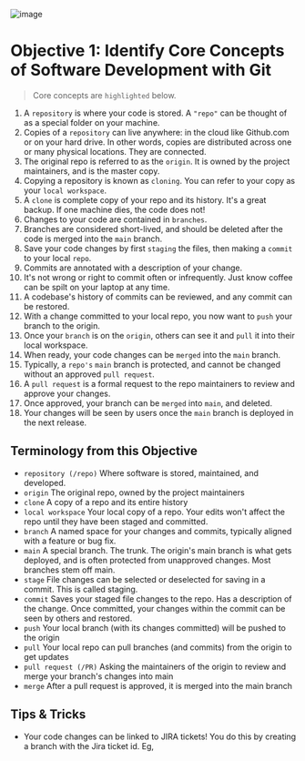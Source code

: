![image](https://user-images.githubusercontent.com/87713850/188872399-e949bf16-3468-4062-a870-ad6db6395332.png)

# Objective 1: Identify Core Concepts of Software Development with Git

> Core concepts are `highlighted` below.

1. A `repository` is where your code is stored. A `"repo"` can be thought of as a special folder on your machine.
2. Copies of a `repository` can live anywhere: in the cloud like Github.com or on your hard drive. In other words, copies are distributed across one or many physical locations. They are connected.
3. The original repo is referred to as the `origin`. It is owned by the project maintainers, and is the master copy.
4. Copying a repository is known as `cloning`. You can refer to your copy as your `local workspace`.
5. A `clone` is complete copy of your repo and its history. It's a great backup. If one machine dies, the code does not!
6. Changes to your code are contained in `branches`.
7. Branches are considered short-lived, and should be deleted after the code is merged into the `main` branch.
8. Save your code changes by first `staging` the files, then making a `commit` to your local `repo`.
9. Commits are annotated with a description of your change.
10. It's not wrong or right to commit often or infrequently. Just know coffee can be spilt on your laptop at any time.
11. A codebase's history of commits can be reviewed, and any commit can be restored.
12. With a change committed to your local repo, you now want to `push` your branch to the origin.
13. Once your `branch` is on the `origin`, others can see it and `pull` it into their local workspace.
14. When ready, your code changes can be `merged` into the `main` branch.
15. Typically, a `repo's` `main` branch is protected, and cannot be changed without an approved `pull request`.
16. A `pull request` is a formal request to the repo maintainers to review and approve your changes.
17. Once approved, your branch can be `merged` into `main`, and deleted.
18. Your changes will be seen by users once the `main` branch is deployed in the next release.


## Terminology from this Objective
 * `repository (/repo)` Where software is stored, maintained, and developed.
 * `origin` The original repo, owned by the project maintainers 
 * `clone` A copy of a repo and its entire history
 * `local workspace` Your local copy of a repo. Your edits won't affect the repo until they have been staged and committed.
 * `branch` A named space for your changes and commits, typically aligned with a feature or bug fix.
 * `main` A special branch. The trunk. The origin's main branch is what gets deployed, and is often protected from unapproved changes. Most branches stem off main.
 * `stage` File changes can be selected or deselected for saving in a commit. This is called staging.
 * `commit` Saves your staged file changes to the repo. Has a description of the change. Once committed, your changes within the commit can be seen by others and restored.
 * `push` Your local branch (with its changes committed) will be pushed to the origin
 * `pull` Your local repo can pull branches (and commits) from the origin to get updates
 * `pull request (/PR)` Asking the maintainers of the origin to review and merge your branch's changes into main
 * `merge` After a pull request is approved, it is merged into the main branch

## Tips & Tricks
 * Your code changes can be linked to JIRA tickets!  You do this by creating a branch with the Jira ticket id.  Eg,